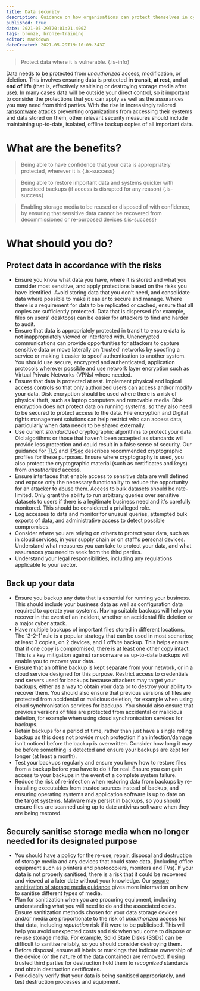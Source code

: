 ```yaml
---
title: Data security
description: Guidance on how organisations can protect themselves in cyberspace.
published: true
date: 2021-05-29T20:01:21.400Z
tags: bronze, bronze-training
editor: markdown
dateCreated: 2021-05-29T19:10:09.343Z
---
```


> Protect data where it is vulnerable.
{.is-info}


Data needs to be protected from *unauthorized* access, modification, or deletion. This involves ensuring data is protected **in transit**, **at rest**, and at **end of life** (that is, effectively sanitising or destroying storage media after use). In many cases data will be outside your direct control, so it important to consider the protections that you can apply as well as the assurances you may need from third parties. With the rise in increasingly tailored [ransomware](/silver-training/mitigating-ransomware) attacks preventing organizations from accessing their systems and data stored on them, other relevant security measures should include maintaining up-to-date, isolated, offline backup copies of all important data.

# What are the benefits?

> Being able to have confidence that your data is appropriately protected, wherever it is
{.is-success}

> Being able to restore important data and systems quicker with practiced backups (if access is disrupted for any reason)
{.is-success}

> Enabling storage media to be reused or disposed of with confidence, by ensuring that sensitive data cannot be recovered from decommissioned or re-purposed devices
{.is-success}


# What should you do?

## Protect data in accordance with the risks

-   Ensure you know what data you have, where it is stored and what you consider most sensitive, and apply protections based on the risks you have identified. Avoid storing data that you don’t need, and consolidate data where possible to make it easier to secure and manage. Where there is a requirement for data to be replicated or cached, ensure that all copies are sufficiently protected. Data that is dispersed (for example, files on users' desktops) can be easier for attackers to find and harder to audit.
-   Ensure that data is appropriately protected in transit to ensure data is not inappropriately viewed or interfered with. Unencrypted communications can provide opportunities for attackers to capture sensitive data or move laterally on ‘trusted’ networks by spoofing a service or making it easier to spoof authentication to another system. You should use secure, encrypted and authenticated, application protocols wherever possible and use network layer encryption such as Virtual Private Networks (VPNs) where needed.
-   Ensure that data is protected at rest. Implement physical and logical access controls so that only authorized users can access and/or modify your data. Disk encryption should be used where there is a risk of physical theft, such as laptop computers and removable media. Disk encryption does not protect data on running systems, so they also need to be secured to protect access to the data. File encryption and Digital rights management solutions can help restrict who can access data, particularly when data needs to be shared externally.
-   Use current *standardized* cryptographic algorithms to protect your data. Old algorithms or those that haven’t been accepted as standards will provide less protection and could result in a false sense of security. Our guidance for [TLS](/silver-training/topic-tls) and [IPSec](/silver-training/topic-IPSec) describes recommended cryptographic profiles for these purposes. Ensure where cryptography is used, you also protect the cryptographic material (such as certificates and keys) from *unauthorized* access.
-   Ensure interfaces that enable access to sensitive data are well defined and expose only the necessary functionality to reduce the opportunity for an attacker to abuse them. Access to bulk datasets should be rate-limited. Only grant the ability to run arbitrary queries over sensitive datasets to users if there is a legitimate business need and it's carefully monitored. This should be considered a privileged role.
-   Log accesses to data and monitor for unusual queries, attempted bulk exports of data, and administrative access to detect possible compromises.
-   Consider where you are relying on others to protect your data, such as in cloud services, in your supply chain or on staff's personal devices. Understand what measures you can take to protect your data, and what assurances you need to seek from the third parties.
-   Understand your legal responsibilities, including any regulations applicable to your sector. 

## Back up your data

-   Ensure you backup any data that is essential for running your business. This should include your business data as well as configuration data required to operate your systems. Having suitable backups will help you recover in the event of an incident, whether an accidental file deletion or a major cyber attack.
-   Have multiple backups of important files stored in different locations. The ‘3-2-1’ rule is a popular strategy that can be used in most scenarios; at least 3 copies, on 2 devices, and 1 offsite backup. This helps ensure that if one copy is compromised, there is at least one other copy intact. This is a key mitigation against ransomware as up-to-date backups will enable you to recover your data.
-   Ensure that an offline backup is kept separate from your network, or in a cloud service designed for this purpose. Restrict access to credentials and servers used for backups because attackers may target your backups, either as a way to obtain your data or to destroy your ability to recover them. You should also ensure that previous versions of files are protected from accidental or malicious deletion, for example when using cloud synchronisation services for backups. You should also ensure that previous versions of files are protected from accidental or malicious deletion, for example when using cloud synchronisation services for backups.
-   Retain backups for a period of time, rather than just have a single rolling backup as this does not provide much protection if an infection/damage isn't noticed before the backup is overwritten. Consider how long it may be before something is detected and ensure your backups are kept for longer (at least a month).
-   Test your backups regularly and ensure you know how to restore files from a backup before you have to do it for real. Ensure you can gain access to your backups in the event of a complete system failure.
-   Reduce the risk of re-infection when restoring data from backups by re-installing executables from trusted sources instead of backup, and ensuring operating systems and application software is up to date on the target systems. Malware may persist in backups, so you should ensure files are scanned using up to date antivirus software when they are being restored.

## Securely sanitise storage media when no longer needed for its designated purpose

-   You should have a policy for the re-use, repair, disposal and destruction of storage media and any devices that could store data, (including office equipment such as printers and photocopiers, monitors and TVs). If your data is not properly sanitised, there is a risk that it could be recovered and viewed at a later date without your knowledge. Our [secure sanitization of storage media guidance](/bronze-controls/topic-sanitization) gives more information on how to sanitise different types of media.
-   Plan for sanitization when you are procuring equipment, including understanding what you will need to do and the associated costs. Ensure sanitization methods chosen for your data storage devices and/or media are proportionate to the risk of *unauthorized* access for that data, including *reputation* risk if it were to be publicised. This will help you avoid unexpected costs and risk when you come to dispose or re-use storage media. For example, Solid State Disks (SSDs) can be difficult to sanitise reliably, so you should consider destroying them.
-   Before disposal, ensure all labels or markings that indicate ownership of the device (or the nature of the data contained) are removed. If using trusted third parties for destruction hold them to *recognized* standards and obtain destruction certificates.
-   Periodically verify that your data is being sanitised appropriately, and test destruction processes and equipment.